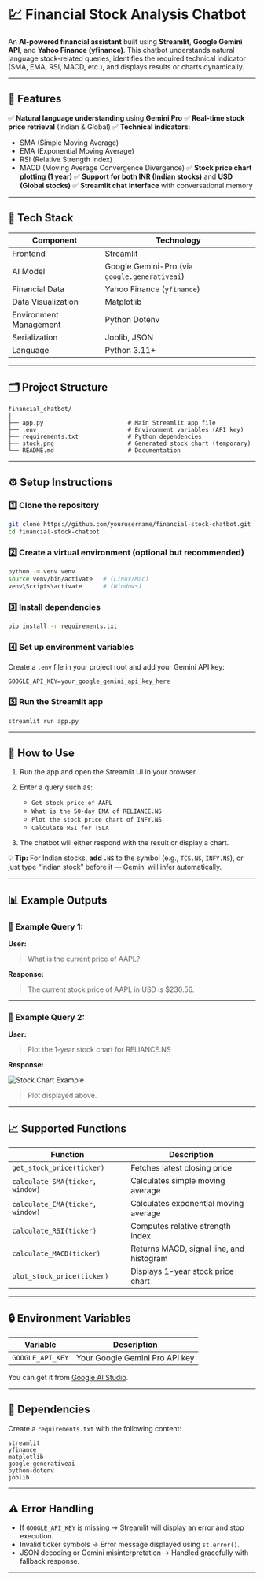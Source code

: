 

# 💹 Financial Stock Analysis Chatbot

An **AI-powered financial assistant** built using **Streamlit**, **Google Gemini API**, and **Yahoo Finance (yfinance)**.
This chatbot understands natural language stock-related queries, identifies the required technical indicator (SMA, EMA, RSI, MACD, etc.), and displays results or charts dynamically.

---

## 🚀 Features

✅ **Natural language understanding** using **Gemini Pro**
✅ **Real-time stock price retrieval** (Indian & Global)
✅ **Technical indicators**:

* SMA (Simple Moving Average)
* EMA (Exponential Moving Average)
* RSI (Relative Strength Index)
* MACD (Moving Average Convergence Divergence)
  ✅ **Stock price chart plotting (1 year)**
  ✅ **Support for both INR (Indian stocks)** and **USD (Global stocks)**
  ✅ **Streamlit chat interface** with conversational memory

---

## 🧠 Tech Stack

| Component              | Technology                                    |
| ---------------------- | --------------------------------------------- |
| Frontend               | Streamlit                                     |
| AI Model               | Google Gemini-Pro (via `google.generativeai`) |
| Financial Data         | Yahoo Finance (`yfinance`)                    |
| Data Visualization     | Matplotlib                                    |
| Environment Management | Python Dotenv                                 |
| Serialization          | Joblib, JSON                                  |
| Language               | Python 3.11+                                  |

---

## 🗂️ Project Structure

```
financial_chatbot/
│
├── app.py                        # Main Streamlit app file
├── .env                          # Environment variables (API key)
├── requirements.txt              # Python dependencies
├── stock.png                     # Generated stock chart (temporary)
└── README.md                     # Documentation
```

---

## ⚙️ Setup Instructions

### 1️⃣ Clone the repository

```bash
git clone https://github.com/yourusername/financial-stock-chatbot.git
cd financial-stock-chatbot
```

### 2️⃣ Create a virtual environment (optional but recommended)

```bash
python -m venv venv
source venv/bin/activate   # (Linux/Mac)
venv\Scripts\activate      # (Windows)
```

### 3️⃣ Install dependencies

```bash
pip install -r requirements.txt
```

### 4️⃣ Set up environment variables

Create a `.env` file in your project root and add your Gemini API key:

```
GOOGLE_API_KEY=your_google_gemini_api_key_here
```

### 5️⃣ Run the Streamlit app

```bash
streamlit run app.py
```

---

## 💬 How to Use

1. Run the app and open the Streamlit UI in your browser.
2. Enter a query such as:

   * `Get stock price of AAPL`
   * `What is the 50-day EMA of RELIANCE.NS`
   * `Plot the stock price chart of INFY.NS`
   * `Calculate RSI for TSLA`
3. The chatbot will either respond with the result or display a chart.

💡 **Tip:**
For Indian stocks, **add `.NS`** to the symbol (e.g., `TCS.NS`, `INFY.NS`), or just type “Indian stock” before it — Gemini will infer automatically.

---

## 📊 Example Outputs

### 🧾 Example Query 1:

**User:**

> What is the current price of AAPL?

**Response:**

> The current stock price of AAPL in USD is $230.56.

---

### 🧾 Example Query 2:

**User:**

> Plot the 1-year stock chart for RELIANCE.NS

**Response:**

![Stock Chart Example](Projects/projects/financialchatbot/stock.png)

> Plot displayed above.

---

## 📈 Supported Functions

| Function                        | Description                              |
| ------------------------------- | ---------------------------------------- |
| `get_stock_price(ticker)`       | Fetches latest closing price             |
| `calculate_SMA(ticker, window)` | Calculates simple moving average         |
| `calculate_EMA(ticker, window)` | Calculates exponential moving average    |
| `calculate_RSI(ticker)`         | Computes relative strength index         |
| `calculate_MACD(ticker)`        | Returns MACD, signal line, and histogram |
| `plot_stock_price(ticker)`      | Displays 1-year stock price chart        |

---

## 🔒 Environment Variables

| Variable         | Description                    |
| ---------------- | ------------------------------ |
| `GOOGLE_API_KEY` | Your Google Gemini Pro API key |

You can get it from [Google AI Studio](https://makersuite.google.com/app/apikey).

---

## 🧩 Dependencies

Create a `requirements.txt` with the following content:

```
streamlit
yfinance
matplotlib
google-generativeai
python-dotenv
joblib
```

---

## ⚠️ Error Handling

* If `GOOGLE_API_KEY` is missing → Streamlit will display an error and stop execution.
* Invalid ticker symbols → Error message displayed using `st.error()`.
* JSON decoding or Gemini misinterpretation → Handled gracefully with fallback response.

---

